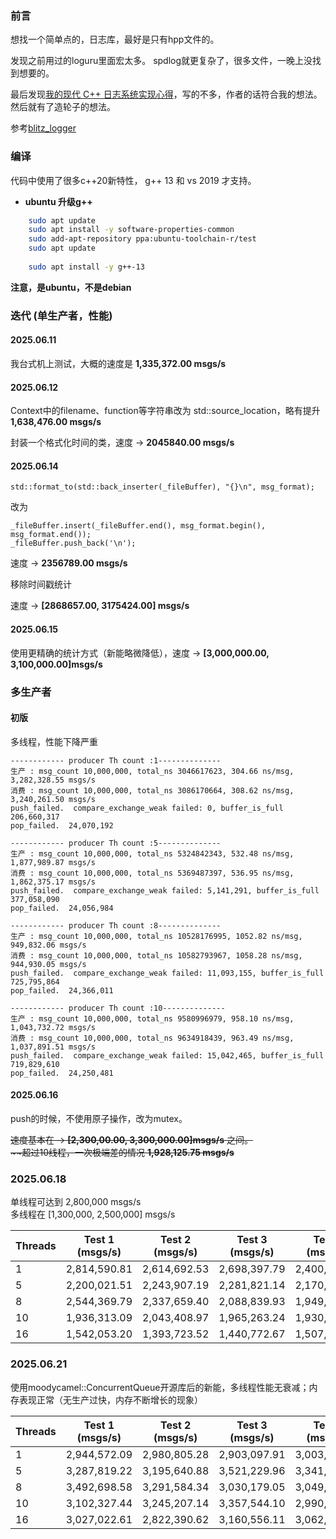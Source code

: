 
### 前言

想找一个简单点的，日志库，最好是只有hpp文件的。  

发现之前用过的loguru里面宏太多。
spdlog就更复杂了，很多文件，一晚上没找到想要的。

最后发现[我的现代 C++ 日志系统实现心得](https://zhuanlan.zhihu.com/p/7580825580)，写的不多，作者的话符合我的想法。  
然后就有了造轮子的想法。

参考[blitz_logger](https://github.com/Pp3ng/blitz_logger )


### 编译

代码中使用了很多c++20新特性，    g++ 13 和 vs 2019 才支持。

+ **ubuntu 升级g++**

```bash
    sudo apt update
    sudo apt install -y software-properties-common
    sudo add-apt-repository ppa:ubuntu-toolchain-r/test
    sudo apt update
    
    sudo apt install -y g++-13
```

**注意，是ubuntu，不是debian**

### 迭代 (单生产者，性能)

#### 2025.06.11

  我台式机上测试，大概的速度是 **1,335,372.00 msgs/s**

#### 2025.06.12

  Context中的filename、function等字符串改为 std::source_location，略有提升
  **1,638,476.00 msgs/s**

  封装一个格式化时间的类，速度 -> **2045840.00 msgs/s**

#### 2025.06.14

```
std::format_to(std::back_inserter(_fileBuffer), "{}\n", msg_format); 
```

 改为

```
_fileBuffer.insert(_fileBuffer.end(), msg_format.begin(), msg_format.end());
_fileBuffer.push_back('\n');
```

  速度 -> **2356789.00 msgs/s**

移除时间戳统计

  速度 -> **[2868657.00, 3175424.00] msgs/s**

#### 2025.06.15

使用更精确的统计方式（新能略微降低），速度 -> **[3,000,000.00,  3,100,000.00]msgs/s**  

### 多生产者

#### 初版

  多线程，性能下降严重

```
------------ producer Th count :1--------------
生产 : msg_count 10,000,000, total_ns 3046617623, 304.66 ns/msg, 3,282,328.55 msgs/s
消费 : msg_count 10,000,000, total_ns 3086170664, 308.62 ns/msg, 3,240,261.50 msgs/s
push_failed.  compare_exchange_weak failed: 0, buffer_is_full 206,660,317
pop_failed.  24,070,192

------------ producer Th count :5--------------
生产 : msg_count 10,000,000, total_ns 5324842343, 532.48 ns/msg, 1,877,989.87 msgs/s
消费 : msg_count 10,000,000, total_ns 5369487397, 536.95 ns/msg, 1,862,375.17 msgs/s
push_failed.  compare_exchange_weak failed: 5,141,291, buffer_is_full 377,058,090
pop_failed.  24,056,984

------------ producer Th count :8--------------
生产 : msg_count 10,000,000, total_ns 10528176995, 1052.82 ns/msg, 949,832.06 msgs/s
消费 : msg_count 10,000,000, total_ns 10582793967, 1058.28 ns/msg, 944,930.05 msgs/s
push_failed.  compare_exchange_weak failed: 11,093,155, buffer_is_full 725,795,864
pop_failed.  24,366,011

------------ producer Th count :10--------------
生产 : msg_count 10,000,000, total_ns 9580996979, 958.10 ns/msg, 1,043,732.72 msgs/s
消费 : msg_count 10,000,000, total_ns 9634918439, 963.49 ns/msg, 1,037,891.51 msgs/s
push_failed.  compare_exchange_weak failed: 15,042,465, buffer_is_full 719,829,610
pop_failed.  24,250,481
```

#### 2025.06.16

  push的时候，不使用原子操作，改为mutex。  

  <del>速度基本在 -> **[2,300,00.00,  3,300,000.00]msgs/s** 之间。</del>   
  <del>~~超过10线程，一次极端差的情况 **1,928,125.75 msgs/s**</del>

### 2025.06.18

  单线程可达到 2,800,000 msgs/s  
  多线程在 [1,300,000, 2,500,000] msgs/s

| Threads | Test 1 (msgs/s) | Test 2 (msgs/s) | Test 3 (msgs/s) | Test 4 (msgs/s) | Test 5 (msgs/s) |
|-----------------|----------------|----------------|----------------|----------------|----------------|
| 1              | 2,814,590.81   | 2,614,692.53   | 2,698,397.79   | 2,400,986.70   | 2,643,130.10   |
| 5              | 2,200,021.51   | 2,243,907.19   | 2,281,821.14   | 2,170,868.80   | 2,257,677.30   |
| 8              | 2,544,369.79   | 2,337,659.40   | 2,088,839.93   | 1,949,047.55   | 2,276,656.61   |
| 10             | 1,936,313.09   | 2,043,408.97   | 1,965,263.24   | 1,930,288.67   | 1,999,257.97   |
| 16             | 1,542,053.20   | 1,393,723.52   | 1,440,772.67   | 1,507,616.98   | 1,544,311.56   |

### 2025.06.21

使用moodycamel::ConcurrentQueue开源库后的新能，多线程性能无衰减；内存表现正常（无生产过快，内存不断增长的现象）

| Threads | Test 1 (msgs/s) | Test 2 (msgs/s) | Test 3 (msgs/s) | Test 4 (msgs/s) | Test 5 (msgs/s) |
|-----------------|----------------|----------------|----------------|----------------|----------------|
| 1              | 2,944,572.09   | 2,980,805.28   | 2,903,097.91   | 3,003,313.25   | 2,930,855.94   |
| 5              | 3,287,819.22   | 3,195,640.88   | 3,521,229.96   | 3,341,912.11   | 3,140,620.89   |
| 8              | 3,492,698.58   | 3,291,584.34   | 3,030,179.05   | 3,049,181.38   | 3,040,610.01   |
| 10             | 3,102,327.44   | 3,245,207.14   | 3,357,544.10   | 2,990,683.49   | 2,813,817.10   |
| 16             | 3,027,022.61   | 2,822,390.62   | 3,160,556.11   | 3,062,929.77   | 3,153,301.00   |